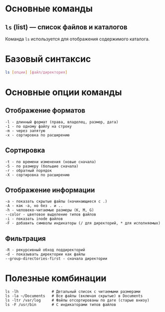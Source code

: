 # Основные команды

## `ls` (list) — список файлов и каталогов

Команда `ls` используется для отображения содержимого каталога.

# Базовый синтаксис
```bash
ls [опции] [файл/директория]
```

# Основные опции команды


## Отображение форматов

```
-l - длинный формат (права, владелец, размер, дата)
-1 - по одному файлу на строку
-m - через запятую
-x - сортировка по расширению
```

## Сортировка
```
-t - по времени изменения (новые сначала)
-S - по размеру (большие сначала)
-r - обратный порядок
-X - сортировка по расширению
```

## Отображение информации
```
-a - показать скрытые файлы (начинающиеся с .)
-A - как -a, но без . и ..
-h - человеко-читаемые размеры (K, M, G)
--color - цветовое выделение типов файлов
-i - показать inode файлов
-F - добавить символы индикаторы (/ для директорий, * для исполняемых)
```

## Фильтрация
```
-R - рекурсивный обход поддиректорий
-d - показывать директории как файлы
--group-directories-first - сначала директории
```

# Полезные комбинации
```
ls -lh               # Детальный список с читаемыми размерами
ls -la ~/Documents   # Все файлы (включая скрытые) в Documents
ls -ltr /var/log     # Файлы отсортированы по дате (старые внизу)
ls -F /usr/bin       # С индикаторами типов файлов
```